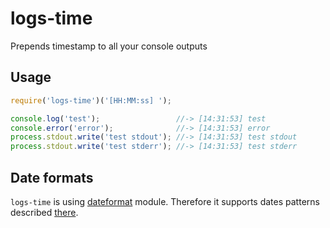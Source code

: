 # logs-time
Prepends timestamp to all your console outputs

## Usage
```js
require('logs-time')('[HH:MM:ss] ');

console.log('test');                 //-> [14:31:53] test
console.error('error');              //-> [14:31:53] error
process.stdout.write('test stdout'); //-> [14:31:53] test stdout
process.stdout.write('test stderr'); //-> [14:31:53] test stderr
```

## Date formats
`logs-time` is using [dateformat](https://github.com/felixge/node-dateformat) module. Therefore it supports dates patterns described [there](http://blog.stevenlevithan.com/archives/date-time-format).
